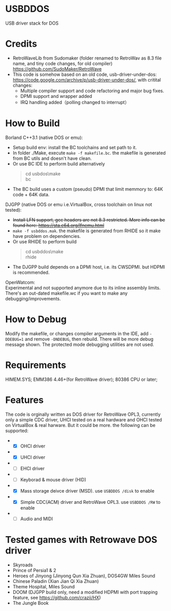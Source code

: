 # USBDDOS
USB driver stack for DOS

# Credits
* RetroWaveLib from Sudomaker (folder renamed to RetroWav as 8.3 file name, and tiny code changes, for old compiler) https://github.com/SudoMaker/RetroWave
* This code is somehow based on an old code, usb-driver-under-dos: https://code.google.com/archive/p/usb-driver-under-dos/, with critital changes:
  * Multiple compiler support and code refactoring and major bug fixes.
  * DPMI support and wrapper added
  * IRQ handling added（polling changed to interrupt）
  
# How to Build
Borland C++3.1 (native DOS or emu):
* Setup build env: install the BC toolchains and set path to it. 
* In folder ./Make, execute `make -f makefile.bc`. the makefile is generated from BC utils and doesn't have clean.
* Or use BC IDE to perform build alternatively
  > cd usbdos\make\
  > bc
* The BC build uses a custom (pseudo) DPMI that limit memmory to: 64K code + 64K data.

DJGPP (native DOS or emu i.e.VirtualBox, cross toolchain on linux not tested):
* ~~Install LFN support, gcc headers are not 8.3 restricted. More info can be found here: https://sta.c64.org/lfnemu.html~~
* `make -f usbddos.mak`. the makefile is generated from RHIDE so it make have problem on dependencies.
* Or use RHIDE to perform build
  > cd usbddos\make\
  > rhide
* The DJGPP build depends on a DPMI host, i.e. its CWSDPMI. but HDPMI is recommended.

OpenWatcom:  
Experimental and not supported anymore due to its inline assembly limits. There's an out-dated makefile.wc if you want to make any debugging/improvements.  

# How to Debug
Modify the makefile, or changes compiler arguments in the IDE, add `-DDEBUG=1` and remove `-DNDEBUG`, then rebuild. There will be more debug message shown. The protected mode debugging utilities are not used.

# Requirements
HIMEM.SYS; EMM386 4.46+(for RetroWave driver); 80386 CPU or later; 

# Features
The code is orginally written as DOS driver for RetroWave OPL3, currently only a simple CDC driver, UHCI tested on a real hardware and OHCI tested on VirtualBox & real harware. But it could be more. the following can be supported:
* - [x] OHCI driver
* - [x] UHCI driver
* - [ ] EHCI driver
* - [ ] Keyborad & mouse driver (HID)
* - [x] Mass storage deivce driver (MSD). use `USBDDOS /disk` to enable
* - [x] Simple CDC(ACM) driver and RetroWave OPL3. use `USBDDOS /RW` to enable
* - [ ] Audio and MIDI

# Tested games with Retrowave DOS driver
* Skyroads
* Prince of Persia1 & 2
* Heroes of Jinyong (Jinyong Qun Xia Zhuan), DOS4GW Miles Sound
* Chinese Paladin (Xian Jian Qi Xia Zhuan)
* Theme Hospital, Miles Sound
* DOOM (DJGPP build only, need a modified HDPMI with port trapping feature, see https://github.com/crazii/HX)
* The Jungle Book
